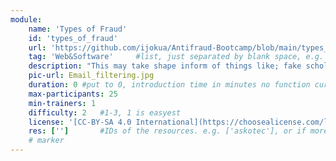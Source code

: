```yaml
---
module:
    name: 'Types of Fraud'
    id: 'types_of_fraud'
    url: 'https://github.com/ijokua/Antifraud-Bootcamp/blob/main/types_of_fraud.md'     #url that is linked in the table view, can be empty
    tag: 'Web&Software'     #list, just separated by blank space, e.g. 'Web Open_Source'
    description: "This may take shape inform of things like; fake scholarships, relationship fraud, bank account theft and social media fraud among others."
    pic-url: Email_filtering.jpg
    duration: 0 #put to 0, introduction time in minutes no function currently, the resources have their own time blocks
    max-participants: 25
    min-trainers: 1
    difficulty: 2   #1-3, 1 is easyest
    license: '[CC-BY-SA 4.0 International](https://choosealicense.com/licenses/cc-by-sa-4.0/)'
    res: ['']       #IDs of the resources. e.g. ['askotec'], or if more: ['askotec', 'ohg']
    # marker
---  
```

